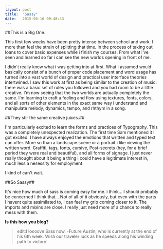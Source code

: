```yaml
---
layout: post
title:  "Sassy"
date:   2015-06-16 09:48:43
---
```


##This is a Big One.

This first few weeks have been pretty intense between school and work. I more than feel the strain of splitting that time. In the process of taking out loans to cover basic expenses while i finish my courses. From what i've seen and learned so far i can see the new worlds opening in front of me. 

I didn't really know what i was getting into at first. What i assumed would basically consist of a bunch of proper code placement and word usage has turned into a vast world of design and practical user interface theories intertwined. I saw this work at first as being similar to the creation of music: there was a basic set of rules you followed and you had room to be a little creative. I'm now seeing that the two worlds are actually completely the same. I'm learning to craft a feeling and flow using textures, fonts, colors, and all sorts of other elements in the exact same way i understand and manipulate melody, dynamics, tempo, and rhthym in a song. 

##They stir the same creative juices.##

I'm particularly excited to learn the forms and practices of Typography. This was a completely unexpected realization. The first time Sam mentioned it I got excited. I have always enjoyed the emotions that written and typed text can offer. More so than a landscape scene or a portrait i like viewing the written word. Graffiti, tags, fonts, cursive, Post-secrets (hey, for a brief period they were real and beautiful), and all forms of signage. I just never really thought about it being a thing i could have a legitimate interest in, much less a nesessity for employment. 

I kind of can't wait. 

##So Sassy##

It's nice how much of sass is coming easy for me. i think... I should probably be concerned I think that... Not of all of it obviously, but even with the parts I havent quite assimilated to, I can feel my grip coming closer to it. The imports and mixins are close. I really just need more of a chance to really mess with them. 

**Is this how you blog?**

>edit:I loooove Sass now. 
>-Future Austin, who is currently at the end of his 6th week. Wish our traveler luck as he speeds along his winding path to victory!